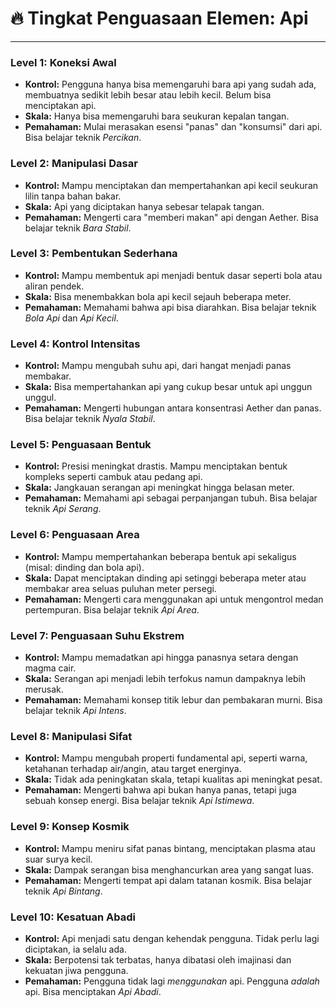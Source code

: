 # 🔥 Tingkat Penguasaan Elemen: Api

---

### Level 1: Koneksi Awal
*   **Kontrol:** Pengguna hanya bisa memengaruhi bara api yang sudah ada, membuatnya sedikit lebih besar atau lebih kecil. Belum bisa menciptakan api.
*   **Skala:** Hanya bisa memengaruhi bara seukuran kepalan tangan.
*   **Pemahaman:** Mulai merasakan esensi "panas" dan "konsumsi" dari api. Bisa belajar teknik *Percikan*.

### Level 2: Manipulasi Dasar
*   **Kontrol:** Mampu menciptakan dan mempertahankan api kecil seukuran lilin tanpa bahan bakar.
*   **Skala:** Api yang diciptakan hanya sebesar telapak tangan.
*   **Pemahaman:** Mengerti cara "memberi makan" api dengan Aether. Bisa belajar teknik *Bara Stabil*.

### Level 3: Pembentukan Sederhana
*   **Kontrol:** Mampu membentuk api menjadi bentuk dasar seperti bola atau aliran pendek.
*   **Skala:** Bisa menembakkan bola api kecil sejauh beberapa meter.
*   **Pemahaman:** Memahami bahwa api bisa diarahkan. Bisa belajar teknik *Bola Api* dan *Api Kecil*.

### Level 4: Kontrol Intensitas
*   **Kontrol:** Mampu mengubah suhu api, dari hangat menjadi panas membakar.
*   **Skala:** Bisa mempertahankan api yang cukup besar untuk api unggun unggul.
*   **Pemahaman:** Mengerti hubungan antara konsentrasi Aether dan panas. Bisa belajar teknik *Nyala Stabil*.

### Level 5: Penguasaan Bentuk
*   **Kontrol:** Presisi meningkat drastis. Mampu menciptakan bentuk kompleks seperti cambuk atau pedang api.
*   **Skala:** Jangkauan serangan api meningkat hingga belasan meter.
*   **Pemahaman:** Memahami api sebagai perpanjangan tubuh. Bisa belajar teknik *Api Serang*.

### Level 6: Penguasaan Area
*   **Kontrol:** Mampu mempertahankan beberapa bentuk api sekaligus (misal: dinding dan bola api).
*   **Skala:** Dapat menciptakan dinding api setinggi beberapa meter atau membakar area seluas puluhan meter persegi.
*   **Pemahaman:** Mengerti cara menggunakan api untuk mengontrol medan pertempuran. Bisa belajar teknik *Api Area*.

### Level 7: Penguasaan Suhu Ekstrem
*   **Kontrol:** Mampu memadatkan api hingga panasnya setara dengan magma cair.
*   **Skala:** Serangan api menjadi lebih terfokus namun dampaknya lebih merusak.
*   **Pemahaman:** Memahami konsep titik lebur dan pembakaran murni. Bisa belajar teknik *Api Intens*.

### Level 8: Manipulasi Sifat
*   **Kontrol:** Mampu mengubah properti fundamental api, seperti warna, ketahanan terhadap air/angin, atau target energinya.
*   **Skala:** Tidak ada peningkatan skala, tetapi kualitas api meningkat pesat.
*   **Pemahaman:** Mengerti bahwa api bukan hanya panas, tetapi juga sebuah konsep energi. Bisa belajar teknik *Api Istimewa*.

### Level 9: Konsep Kosmik
*   **Kontrol:** Mampu meniru sifat panas bintang, menciptakan plasma atau suar surya kecil.
*   **Skala:** Dampak serangan bisa menghancurkan area yang sangat luas.
*   **Pemahaman:** Mengerti tempat api dalam tatanan kosmik. Bisa belajar teknik *Api Bintang*.

### Level 10: Kesatuan Abadi
*   **Kontrol:** Api menjadi satu dengan kehendak pengguna. Tidak perlu lagi diciptakan, ia selalu ada.
*   **Skala:** Berpotensi tak terbatas, hanya dibatasi oleh imajinasi dan kekuatan jiwa pengguna.
*   **Pemahaman:** Pengguna tidak lagi *menggunakan* api. Pengguna *adalah* api. Bisa menciptakan *Api Abadi*.